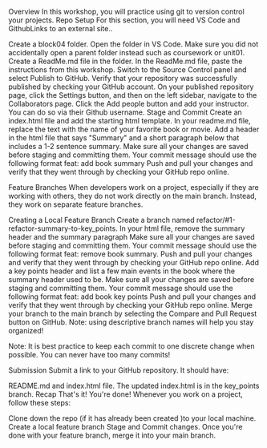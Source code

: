 Overview
In this workshop, you will practice using git to version control your projects.
Repo Setup
For this section, you will need VS Code and GithubLinks to an external site..

Create a  block04 folder.
Open the folder in VS Code. Make sure you did not accidentally open a parent folder instead such as coursework or unit01.
Create a ReadMe.md file in the folder.
In the ReadMe.md file, paste the instructions from this workshop.
Switch to the Source Control panel and select Publish to GitHub.
Verify that your repository was successfully published by checking your GitHub account.
On your published repository page, click the Settings button, and then on the left sidebar, navigate to the Collaborators page.
Click the Add people button and add your instructor. You can do so via their Github username.
Stage and Commit
Create an index.html file and add the starting html template.
In your readme.md file, replace the text with the name of your favorite book or movie.
Add a header in the html file that says "Summary" and a short paragraph below that includes a 1-2 sentence summary.
Make sure all your changes are saved before staging and committing them. 
Your commit message should use the following format feat: add book summary
Push and pull your changes and verify that they went through by checking your GitHub repo online.
 

Feature Branches
When developers work on a project, especially if they are working with others, they do not work directly on the main branch. Instead, they work on separate feature branches.

Creating a Local Feature Branch
Create a branch named refactor/#1-refactor-summary-to-key_points.
In your html file, remove the summary header and the summary paragraph
Make sure all your changes are saved before staging and committing them. 
Your commit message should use the following format feat: remove book summary.
Push and pull your changes and verify that they went through by checking your GitHub repo online.
Add a key points header and list a few main events in the book where the summary header used to be.
Make sure all your changes are saved before staging and committing them. 
Your commit message should use the following format feat: add book key points
Push and pull your changes and verify that they went through by checking your GitHub repo online.
Merge your branch to the main branch by selecting the Compare and Pull Request button on GitHub.
Note: using descriptive branch names will help you stay organized!

Note: It is best practice to keep each commit to one discrete change when possible. You can never have too many commits!

Submission
Submit a link to your GitHub repository. It should have:

README.md and index.html file.
The updated index.html is in the key_points branch. 
Recap
That's it! You're done! Whenever you work on a project, follow these steps:

Clone down the repo (if it has already been created )to your local machine.
Create a local feature branch
Stage and Commit changes.
Once you're done with your feature branch, merge it into your main branch.